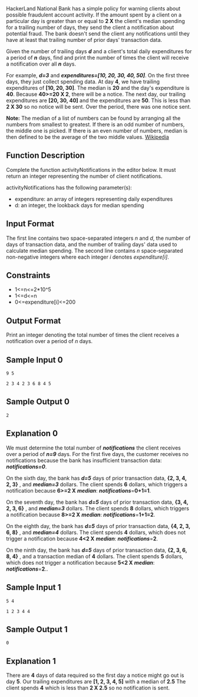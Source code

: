 HackerLand National Bank has a simple policy for warning clients about possible fraudulent account activity. If the amount spent by a client on a particular day is greater than or equal to **2 X** the client's median spending for a trailing number of days, they send the client a notification about potential fraud. The bank doesn't send the client any notifications until they have at least that trailing number of prior days' transaction data.

Given the number of trailing days ***d*** and a client's total daily expenditures for a period of ***n*** days, find and print the number of times the client will receive a notification over all ***n*** days.

For example, ***d=3*** and ***expenditures=[10, 20, 30, 40, 50]***. On the first three days, they just collect spending data. At day **4**, we have trailing expenditures of **[10, 20, 30]**. The median is **20** and the day's expenditure is **40**. Because **40>=20 X 2**, there will be a notice. The next day, our trailing expenditures are **[20, 30, 40]** and the expenditures are **50**. This is less than **2 X 30** so no notice will be sent. Over the period, there was one notice sent.

**Note:** The median of a list of numbers can be found by arranging all the numbers from smallest to greatest. If there is an odd number of numbers, the middle one is picked. If there is an even number of numbers, median is then defined to be the average of the two middle values. [Wikipedia](https://en.wikipedia.org/wiki/Median#Basic_procedure)
## Function Description
Complete the function activityNotifications in the editor below. It must return an integer representing the number of client notifications.

activityNotifications has the following parameter(s):

*	expenditure: an array of integers representing daily expenditures
*	d: an integer, the lookback days for median spending

## Input Format
The first line contains two space-separated integers *n* and *d*, the number of days of transaction data, and the number of trailing days' data used to calculate median spending.
The second line contains *n* space-separated non-negative integers where each integer *i* denotes *expenditure[i]*.

## Constraints
*	1<=n<=2\*10^5
*	1<=d<=n
*	0<=expenditure[i]<=200

## Output Format
Print an integer denoting the total number of times the client receives a notification over a period of *n* days.

## Sample Input 0
```9 5```

```2 3 4 2 3 6 8 4 5```
## Sample Output 0
```2```

## Explanation 0
We must determine the total number of ***notifications*** the client receives over a period of ***n=9*** days. For the first five days, the customer receives no notifications because the bank has insufficient transaction data: ***notifications=0***.

On the sixth day, the bank has ***d=5*** days of prior transaction data, **{2, 3, 4, 2, 3}** , and ***median=3*** dollars. The client spends **6** dollars, which triggers a notification because **6>=2 X** ***median***: ***notifications***=**0+1=1**.

On the seventh day, the bank has ***d=5*** days of prior transaction data, **{3, 4, 2, 3, 6}** , and ***median=3*** dollars. The client spends **8** dollars, which triggers a notification because **8>=2 X** ***median***: ***notifications***=**1+1=2**.

On the eighth day, the bank has ***d=5*** days of prior transaction data, **{4, 2, 3, 6, 8}** , and ***median=4*** dollars. The client spends **4** dollars, which does not trigger a notification because **4<2 X** ***median***: ***notifications***=**2**.

On the ninth day, the bank has ***d=5*** days of prior transaction data, **{2, 3, 6, 8, 4}** , and a transaction median of **4** dollars. The client spends **5** dollars, which does not trigger a notification because **5<2 X** ***median***: ***notifications***=**2**..

## Sample Input 1
```5 4```

```1 2 3 4 4```

## Sample Output 1
```0```

## Explanation 1
There are **4** days of data required so the first day a notice might go out is day **5**. Our trailing expenditures are **[1, 2, 3, 4, 5]** with a median of **2.5** The client spends **4** which is less than **2 X 2.5** so no notification is sent.
